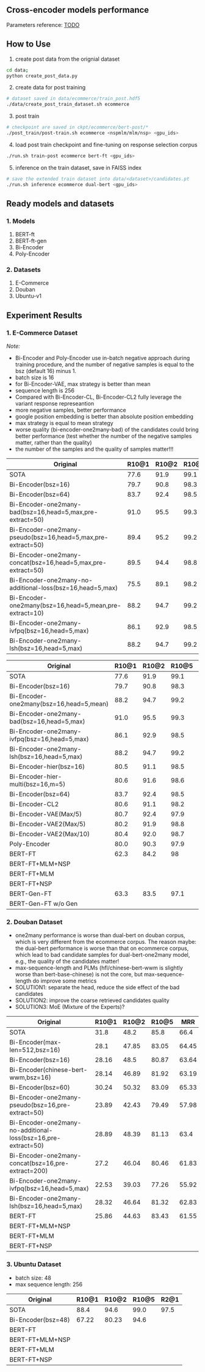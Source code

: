 ## Cross-encoder models performance

Parameters reference: [TODO](https://github.com/taesunwhang/UMS-ResSel/blob/635e37f5340faf5a37f3b1510a9402be18348c66/config/hparams.py)

## How to Use

1. create post data from the orignial dataset

```bash
cd data;
python create_post_data.py
```

2. create data for post training

```bash
# dataset saved in data/ecommerce/train_post.hdf5
./data/create_post_train_dataset.sh ecommerce
```

3. post train

```bash
# checkpoint are saved in ckpt/ecommerce/bert-post/*
./post_train/post-train.sh ecommerce <nspmlm/mlm/nsp> <gpu_ids>
```

4. load post train checkpoint and fine-tuning on response selection corpus

```bash
./run.sh train-post ecommerce bert-ft <gpu_ids>
```

5. inference on the train dataset, save in FAISS index

```bash
# save the extended train dataset into data/<dataset>/candidates.pt
./run.sh inference ecommerce dual-bert <gpu_ids>
```

## Ready models and datasets

### 1. Models
1. BERT-ft
2. BERT-ft-gen
3. Bi-Encoder
4. Poly-Encoder


### 2. Datasets
1. E-Commerce
2. Douban
3. Ubuntu-v1


## Experiment Results
### 1. E-Commerce Dataset

_Note:_
* Bi-Encoder and Poly-Encoder use in-batch negative approach during training procedure, and the number of negative samples is equal to the bsz (default 16) minus 1.
* batch size is 16
* for Bi-Encoder-VAE, max strategy is better than mean
* sequence length is 256
* Compared with Bi-Encoder-CL, Bi-Encoder-CL2 fully leverage the variant response represeantion
* more negative samples, better performance
* google position embedding is better than absolute position embedding
* max strategy is equal to mean strategy
* worse quality (bi-encoder-one2many-bad) of the candidates could bring better performance (test whether the number of the negative samples matter, rather than the quality)
* the number of the samples and the quality of samples matter!!!

| Original       | R10@1 | R10@2 | R10@5 | MRR    |
| -------------- | ----- | ----- | ----- | ------ |
| SOTA           | 77.6  | 91.9  | 99.1  | -      |
| Bi-Encoder(bsz=16) | 79.7  | 90.8  | 98.3  | 87.63  |
| Bi-Encoder(bsz=64) | 83.7  | 92.4  | 98.5  | 90.02  |
| Bi-Encoder-one2many-bad(bsz=16,head=5,max,pre-extract=50) | 91.0  | 95.5  | 99.3  | 94.46  |
| Bi-Encoder-one2many-pseudo(bsz=16,head=5,max,pre-extract=50) | 89.4  | 95.2  | 99.2  | 93.5  |
| Bi-Encoder-one2many-concat(bsz=16,head=5,max,pre-extract=50) | 89.5  | 94.4  | 98.8  | 93.42  |
| Bi-Encoder-one2many-no-additional-loss(bsz=16,head=5,max) | 75.5  | 89.1  | 98.2  | 85.28  |
| Bi-Encoder-one2many(bsz=16,head=5,mean,pre-extract=10) | 88.2  | 94.7  | 99.2  | 92.85  |
| Bi-Encoder-one2many-ivfpq(bsz=16,head=5,max) | 86.1  | 92.9  | 98.5  | 91.3  |
| Bi-Encoder-one2many-lsh(bsz=16,head=5,max) | 88.2  | 94.7  | 99.2  | 92.85  |

| Original       | R10@1 | R10@2 | R10@5 | MRR    |
| -------------- | ----- | ----- | ----- | ------ |
| SOTA           | 77.6  | 91.9  | 99.1  | -      |
| Bi-Encoder(bsz=16) | 79.7  | 90.8  | 98.3  | 87.63  |
| Bi-Encoder-one2many(bsz=16,head=5,mean) | 88.2  | 94.7  | 99.2  | 92.85  |
| Bi-Encoder-one2many-bad(bsz=16,head=5,max) | 91.0  | 95.5  | 99.3  | 94.46  |
| Bi-Encoder-one2many-ivfpq(bsz=16,head=5,max) | 86.1  | 92.9  | 98.5  | 91.3  |
| Bi-Encoder-one2many-lsh(bsz=16,head=5,max) | 88.2  | 94.7  | 99.2  | 92.85  |
| Bi-Encoder-hier(bsz=16) | 80.5  | 91.1  | 98.5  | 88.14  |
| Bi-Encoder-hier-multi(bsz=16,m=5) | 80.6  | 91.6  | 98.6  | 88.01  |
| Bi-Encoder(bsz=64) | 83.7  | 92.4  | 98.5  | 90.02  |
| Bi-Encoder-CL2 | 80.6  | 91.1  | 98.2  | 88.16  |
| Bi-Encoder-VAE(Max/5)  | 80.7  | 92.4  | 97.9  | 88.43  |
| Bi-Encoder-VAE2(Max/5) | 80.2  | 91.9  | 98.8  | 88.11  |
| Bi-Encoder-VAE2(Max/10) | 80.4  | 92.0  | 98.7  | 88.22  |
| Poly-Encoder   | 80.0  | 90.3  | 97.9  | 87.69  |
| BERT-FT        | 62.3  | 84.2  | 98    | 77.59  |
| BERT-FT+MLM+NSP|       |       |       |        |
| BERT-FT+MLM    |       |       |       |        |
| BERT-FT+NSP    |       |       |       |        |
| BERT-Gen-FT    | 63.3  | 83.5  | 97.1  | 77.71  |
| BERT-Gen-FT w/o Gen | | | | |

### 2. Douban Dataset

* one2many performance is worse than dual-bert on douban corpus, which is very different from the ecommerce corpus. The reason maybe: the dual-bert performance is worse than that on ecommerce corpus, which lead to bad candidate samples for dual-bert-one2many model, e.g., the quality of the candidates matter!
* max-sequence-length and PLMs (hfl/chinese-bert-wwm is slightly worse than bert-base-chinese) is not the core, but max-sequence-length do improve some metrics
* SOLUTION1: separate the head, reduce the side effect of the bad candidates
* SOLUTION2: improve the coarse retrieved candidates quality
* SOLUTION3: MoE (Mixture of the Experts)?

| Original           | R10@1 | R10@2 | R10@5 | MRR   |  P@1  |  MAP   |
| ------------------ | ----- | ----- | ----- | ----- | ----- | ------ |
| SOTA               | 31.8  | 48.2  | 85.8  | 66.4  | 49.9  | 62.5   |
| Bi-Encoder(max-len=512,bsz=16) | 28.1 | 47.85  | 83.05 | 64.45 | 46.63 | 59.36  |
| Bi-Encoder(bsz=16) | 28.16 | 48.5  | 80.87 | 63.64 | 46.18 | 59.38  |
| Bi-Encoder(chinese-bert-wwm,bsz=16) | 28.14 | 46.89  | 81.92 | 63.19 | 45.43 | 59.11  |
| Bi-Encoder(bsz=60) | 30.24 | 50.32 | 83.09 | 65.33 | 47.98 | 61.38  |
| Bi-Encoder-one2many-pseudo(bsz=16,pre-extract=50) | 23.89 | 42.43 | 79.49 | 57.98 | 37.63 | 55.13 |
| Bi-Encoder-one2many-no-additional-loss(bsz=16,pre-extract=50) | 28.89 | 48.39 | 81.13 | 63.4 | 45.28 | 59.63 |
| Bi-Encoder-one2many-concat(bsz=16,pre-extract=200) | 27.2 | 46.04  | 80.46 | 61.83 | 43.63 | 58.33|
| Bi-Encoder-one2many-ivfpq(bsz=16,head=5,max) | 22.53 | 39.03  | 77.26 | 55.92 | 34.93 | 52.71  |
| Bi-Encoder-one2many-lsh(bsz=16,head=5,max) | 28.32 | 46.64  | 81.32 | 62.83 | 44.98 | 58.74  |
| BERT-FT        | 25.86 | 44.63 | 83.43 | 61.55 | 42.58 | 57.59 |
| BERT-FT+MLM+NSP|       |       |       |       |       |       |
| BERT-FT+MLM    |       |       |       |       |       |       |
| BERT-FT+NSP    |       |       |       |       |       |       |

### 3. Ubuntu Dataset

* batch size: 48
* max sequence length: 256

| Original       | R10@1 | R10@2 | R10@5 | R2@1   |
| -------------- | ----- | ----- | ----- | ------ |
| SOTA           | 88.4  | 94.6  | 99.0  | 97.5   |
| Bi-Encoder(bsz=48) | 67.22  | 80.23      | 94.6      |        |
| BERT-FT        |       |       |       |        |
| BERT-FT+MLM+NSP|       |       |       |        |
| BERT-FT+MLM    |       |       |       |        |
| BERT-FT+NSP    |       |       |       |        |
